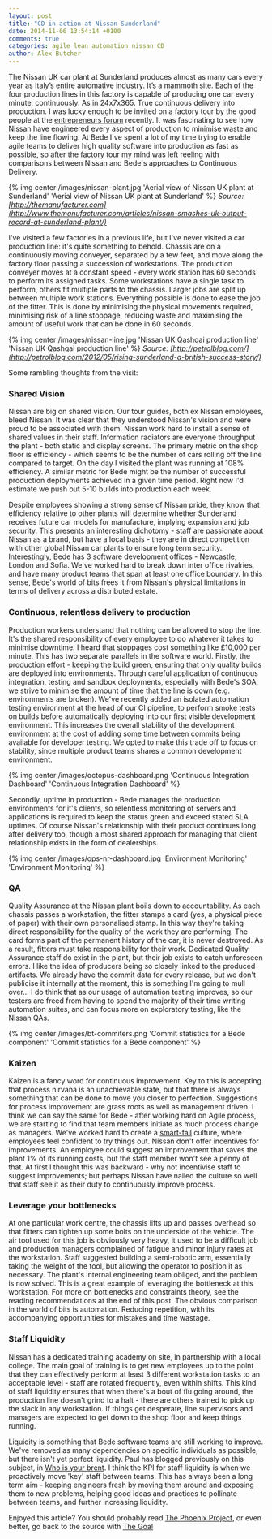 ```yaml
---
layout: post
title: "CD in action at Nissan Sunderland"
date: 2014-11-06 13:54:14 +0100
comments: true
categories: agile lean automation nissan CD
author: Alex Butcher
---
```


The Nissan UK car plant at Sunderland produces almost as many cars every year as Italy’s entire automative industry. It’s a mammoth site.  Each of the four production lines in this factory is capable of producing one car every minute, continuously. As in 24x7x365. True continuous delivery into production. I was lucky enough to be invited on a factory tour by the good people at the [entrepreneurs forum](entrepreneursforum.net) recently. It was fascinating to see how Nissan have engineered every aspect of production to minimise waste and keep the line flowing. At Bede I've spent a lot of my time trying to enable agile teams to deliver high quality software into production as fast as possible, so after the factory tour my mind was left reeling with comparisons between Nissan and Bede's approaches to Continuous Delivery. 

{% img center /images/nissan-plant.jpg 'Aerial view of Nissan UK plant at Sunderland' 'Aerial view of Nissan UK plant at Sunderland' %}
*Source: [http://themanufacturer.com](http://www.themanufacturer.com/articles/nissan-smashes-uk-output-record-at-sunderland-plant/)*

<!-- more -->

I've visited a few factories in a previous life, but I've never visited a car production line: it's quite something to behold. Chassis are on a continuously moving conveyer, separated by a few feet, and move along the factory floor passing a succession of workstations.  The production conveyer moves at a constant speed - every work station has 60 seconds to perform its assigned tasks.  Some workstations have a single task to perform, others fit multiple parts to the chassis. Larger jobs are split up between multiple work stations.  Everything possible is done to ease the job of the fitter.  This is done by minimising the physical movements required, minimising risk of a line stoppage, reducing waste and maximising the amount of useful work that can be done in 60 seconds.

{% img center /images/nissan-line.jpg 'Nissan UK Qashqai production line' 'Nissan UK Qashqai production line' %}
*Source: [http://petrolblog.com/](http://petrolblog.com/2012/05/rising-sunderland-a-british-success-story/)*

Some rambling thoughts from the visit:

### Shared Vision

Nissan are big on shared vision. Our tour guides, both ex Nissan employees, bleed Nissan. It was clear that they understood Nissan's vision and were proud to be associated with them. Nissan work hard to install a sense of shared values in their staff. Information radiators are everyone throughput the plant - both static and display screens.  The primary metric on the shop floor is efficiency - which seems to be the number of cars rolling off the line compared to target.  On the day I visited the plant was running at 108% efficiency. A similar metric for Bede might be the number of successful production deployments achieved in a given time period.  Right now I'd estimate we push out 5-10 builds into production each week.

Despite employees showing a strong sense of Nissan pride, they know that efficiency relative to other plants will determine whether Sunderland receives future car models for manufacture, implying expansion and job security. This presents an interesting dichotomy - staff are passionate about Nissan as a brand, but have a local basis - they are in direct competition with other global Nissan car plants to ensure long term security.  Interestingly, Bede has 3 software development offices - Newcastle, London and Sofia.  We've worked hard to break down inter office rivalries, and have many product teams that span at least one office boundary.  In this sense, Bede's world of bits frees it from Nissan's physical limitations in terms of delivery across a distributed estate.

### Continuous, relentless delivery to production

Production workers understand that nothing can be allowed to stop the line. It's the shared responsibility of every employee to do whatever it takes to minimise downtime.  I heard that stoppages cost something like £10,000 per minute. This has two separate parallels in the software world.  Firstly, the production effort - keeping the build green, ensuring that only quality builds are deployed into environments. Through careful application of continuous integration, testing and sandbox deployments, especially with Bede's SOA, we strive to minimise the amount of time that the line is down (e.g. environments are broken). We've recently added an isolated automation testing environment at the head of our CI pipeline, to perform smoke tests on builds before automatically deploying into our first visible development environment. This increases the overall stability of the development environment at the cost of adding some time between commits being available for developer testing. We opted to make this trade off to focus on stability, since multiple product teams shares a common development environment.

{% img center /images/octopus-dashboard.png 'Continuous Integration Dashboard' 'Continuous Integration Dashboard' %}

Secondly, uptime in production - Bede manages the production environments for it's clients, so relentless monitoring of servers and applications is required to keep the status green and exceed stated SLA uptimes. Of course Nissan's relationship with their product continues long after delivery too, though a most shared approach for managing that client relationship exists in the form of dealerships.

{% img center /images/ops-nr-dashboard.jpg 'Environment Monitoring' 'Environment Monitoring' %}

### QA

Quality Assurance at the Nissan plant boils down to accountability.  As each chassis passes a workstation, the fitter stamps a card (yes, a physical piece of paper) with their own personalised stamp. In this way they're taking direct responsibility for the quality of the work they are performing. The card forms part of the permanent history of the car, it is never destroyed. As a result, fitters must take responsibility for their work.  Dedicated Quality Assurance staff do exist in the plant, but their job exists to catch unforeseen errors. I like the idea of producers being so closely linked to the produced artifacts. We already have the commit data for every release, but we don't publicise it internally at the moment, this is something I'm going to mull over...  I do think that as our usage of automation testing improves, so our testers are freed from having to spend the majority of their time writing automation suites, and can focus more on exploratory testing, like the Nissan QAs.

{% img center /images/bt-commiters.png 'Commit statistics for a Bede component' 'Commit statistics for a Bede component' %}

### Kaizen

Kaizen is a fancy word for continuous improvement. Key to this is accepting that process nirvana is an unachievable state, but that there is always something that can be done to move you closer to perfection. Suggestions for process improvement are grass roots as well as management driven. I think we can say the same for Bede - after working hard on Agile process, we are starting to find that team members initiate as much process change as managers. We've worked hard to create a [smart-fail](https://hbr.org/2013/01/to-increase-innovation-take-th/) culture, where employees feel confident to try things out.  Nissan don't offer incentives for improvements. An employee could suggest an improvement that saves the plant 1% of its running costs, but the staff member won't see a penny of that. At first I thought this was backward - why not incentivise staff to suggest improvements; but perhaps Nissan have nailed the culture so well that staff see it as their duty to continuously improve process.

### Leverage your bottlenecks

At one particular work centre, the chassis lifts up and passes overhead so that fitters can tighten up some bolts on the underside of the vehicle. The air tool used for this job is obviously very heavy, it used to be a difficult job and production managers complained of fatigue and minor injury rates at the workstation. Staff suggested building a semi-robotic arm, essentially taking the weight of the tool, but allowing the operator to position it as necessary. The plant's internal engineering team obliged, and the problem is now solved. This is a great example of leveraging the bottleneck at this workstation. For more on bottlenecks and constraints theory, see the reading recommendations at the end of this post. The obvious comparison in the world of bits is automation. Reducing repetition, with its accompanying opportunities for mistakes and time wastage.

### Staff Liquidity

Nissan has a dedicated training academy on site, in partnership with a local college.  The main goal of training is to get new employees up to the point that they can effectively perform at least 3 different workstation tasks to an acceptable level - staff are rotated frequently, even within shifts.  This kind of staff liquidity ensures that when there's a bout of flu going around, the production line doesn't grind to a halt - there are others trained to pick up the slack in any workstation. If things get desperate, line supervisors and managers are expected to get down to the shop floor and keep things running.

Liquidity is something that Bede software teams are still working to improve.  We've removed as many dependencies on specific individuals as possible, but there isn't yet perfect liquidity. Paul has blogged previously on this subject, in [Who is your brent](http://engineering.bedegaming.com/blog/2014/10/16/who-is-your-brent/). I think the KPI for staff liquidity is when we proactively move 'key' staff between teams. This has always been a long term aim - keeping engineers fresh by moving them around and exposing them to new problems, helping good ideas and practices to pollinate between teams, and further increasing liquidity.

Enjoyed this article? You should probably read [The Phoenix Project](http://www.amazon.co.uk/The-Phoenix-Project-Helping-Business-ebook/dp/B00AZRBLHO), or even better, go back to the source with [The Goal](http://www.amazon.co.uk/Goal-Process-Ongoing-Improvement-ebook/dp/B002LHRM2O/ref=sr_1_1?s=digital-text&ie=UTF8&qid=1415278766&sr=1-1&keywords=the+goal)






